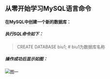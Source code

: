 ## 从零开始学习MySQL语言命令
#### 在MySQL中创建一个新的数据库：
##### 执行SQL命令如下：
> CREATE DATABASE biu1;   # biu1为数据库名称

##### 操作成功后显示如图：
![图一](https://github.com/BiubiuOoo/Homework-of-MySQL/raw/master/images/1.png)
